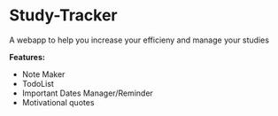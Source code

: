 # Study-Tracker
A webapp to help you increase your efficieny and manage your studies

<b>Features:</b>

<ul>
  <li> Note Maker
  <li> TodoList
  <li> Important Dates Manager/Reminder
  <li> Motivational quotes
</ul>

